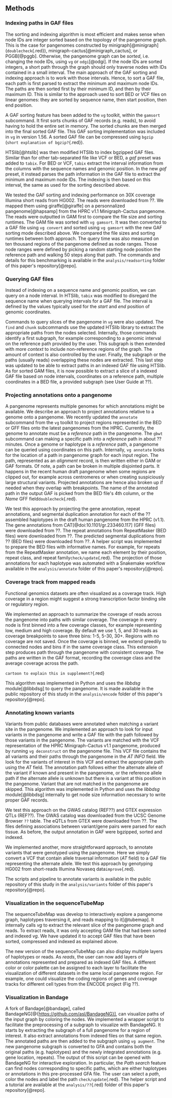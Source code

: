 ## Methods

### Indexing paths in GAF files

The sorting and indexing algorithm is most efficient and makes sense when node IDs are integer sorted based on the topology of the pangenome graph.
This is the case for pangenomes constructed by minigraph[@minigraph] (`doublecheck`{.red}), minigraph-cactus[@minigraph_cactus], or PGGB[@pggb].
Otherwise, the pangenome graph can be *sorted*, i.e. changing the node IDs, using `vg` or `odgi`[@odgi].
If the node IDs are sorted integers, a short path through the graph should only traverse nodes with IDs contained in a small interval.
The main approach of the GAF sorting and indexing approach is to work with those intervals.
Hence, to sort a GAF file, each path is first parsed to extract the minimum and maximum node IDs.
The paths are then sorted first by their minimum ID, and then by their maximum ID. 
This is similar to the approach used to sort BED or VCF files on linear genomes: they are sorted by sequence name, then start position, then end position.

A GAF sorting feature has been added to the `vg` toolkit, within the `gamsort` subcommand.
It first sorts chunks of GAF records (e.g. reads), to avoid having to hold the entire set in memory.
The sorted chunks are then merged into the final sorted GAF file.
This GAF sorting implementation was included in `vg` in version 1.56.
A sorted GAF file can be compressed using `bgzip` (`short explanation of bgzip?`{.red}).

HTSlib[@htslib] was then modified HTSlib to index bgzipped GAF files.
Similar than for other tab-separated file like VCF or BED, a *gaf* preset was added to `tabix`.
For BED or VCF, `tabix` extract the interval information from the columns with the sequence names and genomic position. 
In the new *gaf* preset, it instead parses the path information in the GAF file to extract the minimum and maximum node IDs.
The indexing is then based on this interval, the same as used for the sorting described above.

We tested the GAF sorting and indexing performance on 30X coverage Illumina short reads from HG002.
The reads were downloaded from ??.
We mapped them using giraffe[@giraffe] on a personnalized pangenome[@hapsamp] from the HPRC v1.1 Minigraph-Cactus pangenome.
The reads were outputted in GAM first to compare the file size and sorting runtimes.
The GAM file was sorted with `vg gamsort`.
It was then converted to a GAF file using `vg convert` and sorted using `vg gamsort` with the new GAF sorting mode described above.
We compared the file sizes and sorting runtimes between both approach.
The query time was also measured on ten thousand regions of the pangenome defined as node ranges. 
Those node ranges were defined by picking a random starting node position the reference path and walking 50 steps along that path.
The commands and details for this benchmarking is available in the `analysis/readsorting` folder of this paper's repository[@repo].

### Querying GAF files

Instead of indexing on a sequence name and genomic position, we can query on a node interval.
In HTSlib, `tabix` was modified to disregard the sequence name when querying intervals for a GAF file. 
The interval is defined by the values typically used for the *start* and *end* position of genomic coordinates.

Commands to query slices of the pangenome in `vg` were also updated.
The `find` and `chunk` subcommands use the updated HTSlib library to extract the appropriate paths from the nodes selected.
Internally, those commands identify a first subgraph, for example corresponding to a genomic interval on the reference path provided by the user. 
This subgraph is then extended with more *context* to include non-reference regions of the graph.
The amount of context is also controlled by the user.
Finally, the subgraph or the paths (usually reads) overlapping these nodes are extracted.
This last step was updated to be able to extract paths in an indexed GAF file using HTSlib.
As for sorted GAM files, it is now possible to extract a slice of a indexed GAF file based on node intervals, coordinates on a reference path, multiple coordinates in a BED file, a provided subgraph (see User Guide at ??).

### Projecting annotations onto a pangenome

A pangenome represents multiple genomes for which annotations might be available. 
We describe an approach to project annotations relative to a genome onto a pangenome.
We recently updated the `annotate` subcommand from the `vg` toolkit to project regions represented in the BED or GFF files onto the latest pangenomes from the HPRC.
Currently, the genome to annotate must be a *reference* path in the pangenome. 
The `gbwt` subcommand can making a  specific path into a *reference* path in about ?? minutes.
Once a genome or haplotype is a *reference* path, a pangenome can be queried using coordinates on this path.
Internally, `vg annotate` looks for the location of a path in pangenome graph for each input region.
The path, represented as an *alignment* record, is then written either in GAM or GAF formats.
Of note, a path can be broken in multiple disjointed parts.
It happens in the recent human draft pangenome when some regions are clipped out, for example across centromeres or when creating suspiciously large structural variants.
Projected annotations are hence also broken up if needed when they overlap with breakpoints.
The name of the annotated path in the output GAF is picked from the BED file's 4th column, or the *Name* GFF field`doublecheck`{.red}.

We test this approach by projecting the gene annotation, repeat annotations, and segmental duplication annotation for each of the ?? assembled haplotypes in the draft human pangenome from the HPRC (v1.1).
The gene annotations from CAT[@doi:10.1101/gr.233460.117] (GFF files) were downloaded from ??.
The repeat annotations from RepeatMasker (BED files) were downloaded from ??.
The predicted segmental duplications from ?? (BED files) were downloaded from ??.
A helper script was implemented to prepare the BED files with informative names.
For example, for repeats from the RepeatMasker annotation, we name each element by their position, repeat class, and repeat family`check/update`{.red}.
The projection of those annotations for each haplotype was automated with a Snakemake workflow available in the `analysis/annotate` folder of this paper's repository[@repo].

### Coverage track from mapped reads

Functional genomics datasets are often visualized as a coverage track.
High coverage in a region might suggest a strong transcription factor binding site or regulatory region. 

We implemented an approach to summarize the coverage of reads across the pangenome into paths with similar coverage. 
The coverage in every node is first binned into a few coverage classes, for example representing low, medium and high coverage. 
By default we use 1, 5, and 30 reads as coverage breakpoints to save three bins: 1-5, 5-30, 30+. 
Regions with no coverage are not saved.
Once the coverage is binned, we extend greedily to connected nodes and bins if in the same coverage class.
This extension step produces path through the pangenome with consistent coverage. 
The paths are written in the GAF format, recording the coverage class and the average coverage across the path.

`cartoon to explain this in supplement?`{.red}

This algorithm was implemented in Python and uses the *libbdsg* module[@libbdsg] to query the pangenome.
It is made available in the public repository of this study in the `analysis/encode` folder of this paper's repository[@repo].

### Annotating known variants

Variants from public databases were annotated when matching a variant site in the pangenome. 
We implemented an approach to look for input variants in the pangenome and write a GAF file with the path followed by those variants in the pangenome. 
The variants are matched with the VCF representation of the HPRC Minigraph-Cactus v1.1 pangenome, produced by running `vg deconstruct` on the pangenome file.
This VCF file contains the all variants and their paths through the pangenome in the *AT* *INFO* field.
We look for the variants of interest in this VCF and extract the appropriate path using the *AT* field.
The annotation path follows either the alternate allele of the variant if known and present in the pangenome, or the reference allele path if the alternate allele is unknown but there is a variant at this position in the pangenome.
Variant that are not matched in the pangenome are skipped.
This algorithm was implemented in Python and uses the *libbdsg* module[@libbdsg] internally to get node size information necessary to write proper GAF records.

We test this approach on the GWAS catalog (REF??) and GTEX expression QTLs (REF??).
The GWAS catalog was downloaded from the UCSC Genome Browser `??` table.
The eQTLs from GTEX were downloaded from ??.
The files defining associations between variant/gene pairs were parsed for each tissue.
As before, the output annotation in GAF were bgzipped, sorted and indexed.

We implemented another, more straightforward approach, to annotate variants that were genotyped using the pangenome.
Here we simply convert a VCF that contain allele traversal information (*AT* field) to a GAF file representing the alternate allele.
We test this approach by genotyping HG002 from short-reads Illumina Novaseq data`improve`{.red}. 

The scripts and pipeline to annotate variants is available in the public repository of this study in the `analysis/variants` folder of this paper's repository[@repo].

### Visualization in the sequenceTubeMap

The sequenceTubeMap was develop to interactively explore a pangenome graph, haplotypes traversing it, and reads mapping to it[@tubemap]. 
It internally calls *vg* to extract the relevant slice of the pangenome graph and reads. 
To extract reads, it was only accepting GAM file that had been sorted and indexed *vg*.
We have updated it to accept GAF files that have been sorted, compressed and indexed as explained above.

The new version of the sequenceTubeMap can also display multiple layers of haplotypes or reads. 
As *reads*, the user can now add layers of annotations represented and prepared as indexed GAF files.
A different color or color palette can be assigned to each layer to facilitate the visualization of different datasets in the same local pangenome region. 
For example, one could visualize the coding regions of genes and coverage tracks for different cell types from the ENCODE project (Fig ??).

### Visualization in Bandage

A fork of Bandage[@bandage], called BandageNG[@{https://github.com/asl/BandageNG}], can visualize paths of the input graph by coloring the nodes.
We implemented a wrapper script to facilitate the preprocessing of a subgraph to visualize with BandageNG. 
It starts by extracting the subgraph of a full pangenome for a region of interest.
It also extract annotations from indexed files on that same region. 
The annotated paths are then added to the subgraph using `vg augment`. 
The new pangenome subgraph is converted to GFA and contains both the original paths (e.g. haplotypes) and the newly integrated annotations (e.g. gene location, repeats).
The output of this script can be opened with BandageNG for interactive exploration. 
In particular, the *Path search* feature can find nodes corresponding to specific paths, which are either haplotypes or annotations in this pre-processed GFA file.
The user can select a *path*, color the nodes and label the path `check/update`{.red}.
The helper script and a tutorial are available at the `analysis/??`{.red} folder of this paper's repository[@repo].
